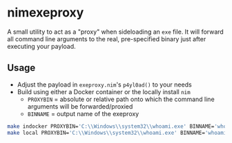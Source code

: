 # nimexeproxy
A small utility to act as a "proxy" when sideloading an `exe` file. It will forward all command line arguments to the real, pre-specified binary just after executing your payload.

## Usage
+ Adjust the payload in `exeproxy.nim`'s `p4yl0ad()` to your needs
+ Build using either a Docker container or the locally install `nim`
    + `PROXYBIN` = absolute or relative path onto which the command line arguments will be forwarded/proxied
    + `BINNAME` = output name of the exeproxy

```sh
make indocker PROXYBIN='C:\\Windows\\system32\\whoami.exe' BINNAME='whoami.exe'
make local PROXYBIN='C:\\Windows\\system32\\whoami.exe' BINNAME='whoami.exe'
```